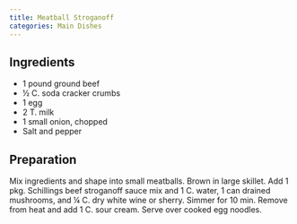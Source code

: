 ```yaml
---
title: Meatball Stroganoff
categories: Main Dishes
---
```


## Ingredients

- 1 pound ground beef
- ½ C. soda cracker crumbs
- 1 egg
- 2 T. milk
- 1 small onion, chopped
- Salt and pepper

## Preparation

Mix ingredients and shape into small meatballs.  Brown in large skillet.  Add 1 pkg. Schillings beef stroganoff sauce mix and 1 C. water, 1 can drained mushrooms, and ¼ C. dry white wine or sherry.  Simmer for 10 min. Remove from heat and add 1 C. sour cream.  Serve over cooked egg noodles.

